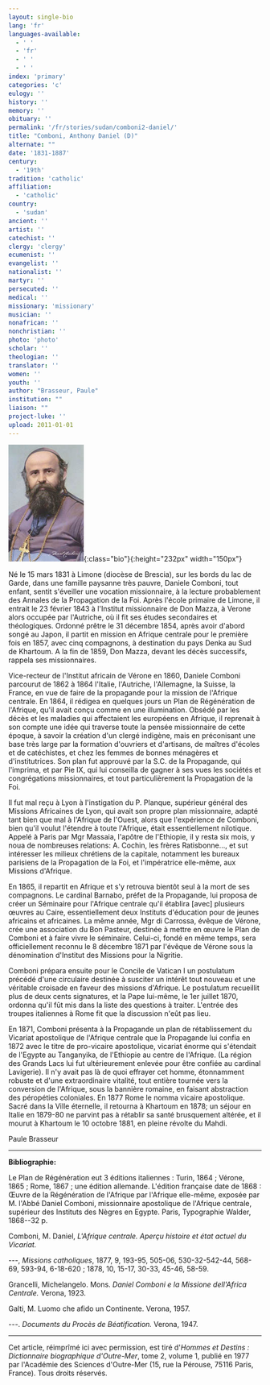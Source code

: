 ```yaml
---
layout: single-bio
lang: 'fr'
languages-available:
  - ' '
  - 'fr'
  - ' '
  - ' '
index: 'primary'
categories: 'c'
eulogy: ''
history: ''
memory: ''
obituary: ''
permalink: '/fr/stories/sudan/comboni2-daniel/'
title: "Comboni, Anthony Daniel (D)"
alternate: ""
date: '1831-1887'
century:
  - '19th'
tradition: 'catholic'
affiliation:
  - 'catholic'
country:
  - 'sudan'
ancient: ''
artist: ''
catechist: ''
clergy: 'clergy'
ecumenist: ''
evangelist: ''
nationalist: ''
martyr: ''
persecuted: ''
medical: ''
missionary: 'missionary'
musician: ''
nonafrican: ''
nonchristian: ''
photo: 'photo'
scholar: ''
theologian: ''
translator: ''
women: ''
youth: ''
author: "Brasseur, Paule"
institution: ""
liaison: ""
project-luke: ''
upload: 2011-01-01
---
```


![Daniele Comboni](/images/bio-pics/sudan/comboni-daniel2/Daniele_Comboni.jpg){:class="bio"}{:height="232px" width="150px"}

Né le 15 mars 1831 à Limone (diocèse de Brescia), sur les bords du lac de Garde, dans une famille paysanne très pauvre, Daniele Comboni, tout enfant, sentit s'éveiller une vocation missionnaire, à la lecture probablement des Annales de la Propagation de la Foi. Après l'école primaire de Limone, il entrait le 23 février 1843 à l'Institut missionnaire de Don Mazza, à Verone alors occupée par l'Autriche, où il fit ses études secondaires et théologiques. Ordonné prêtre le 31 décembre 1854, après avoir d'abord songé au Japon, il partit en mission en Afrique centrale pour le première fois en 1857, avec cinq compagnons, à destination du pays Denka au Sud de Khartoum. A la fin de 1859, Don Mazza, devant les décès successifs, rappela ses missionnaires.

Vice-recteur de l'Institut africain de Vérone en 1860, Daniele Comboni parcourut de 1862 à 1864 l'Italie, l'Autriche, l'Allemagne, la Suisse, la France, en vue de faire de la propagande pour la mission de l'Afrique centrale. En 1864, il rédigea en quelques jours un Plan de Régénération de l'Afrique, qu'il avait conçu comme en une illumination. Obsédé par les décès et les maladies qui affectaient les européens en Afrique, il reprenait à son compte une idée qui traverse toute la pensée missionnaire de cette époque, à savoir la création d'un clergé indigène, mais en préconisant une base très large par la formation d'ouvriers et d'artisans, de maîtres d'écoles et de catéchistes, et chez les femmes de bonnes ménagères et d'institutrices. Son plan fut approuvé par la S.C. de la Propagande, qui l'imprima, et par Pie IX, qui lui conseilla de gagner à ses vues les sociétés et congrégations missionnaires, et tout particulièrement la Propagation de la Foi.

Il fut mal reçu à Lyon à l'instigation du P. Planque, supérieur général des Missions Africaines de Lyon, qui avait son propre plan missionnaire, adapté tant bien que mal à l'Afrique de l'Ouest, alors que l'expérience de Comboni, bien qu'il voulut l'étendre à toute l'Afrique, était essentiellement nilotique. Appelé à Paris par Mgr Massaia, l'apôtre de l'Ethiopie, il y resta six mois, y noua de nombreuses relations: A. Cochin, les frères Ratisbonne…, et sut intéresser les milieux chrétiens de la capitale, notamment les bureaux parisiens de la Propagation de la Foi, et l'impératrice elle-même, aux Missions d'Afrique.

En 1865, il repartit en Afrique et s'y retrouva bientôt seul à la mort de ses compagnons. Le cardinal Barnabo, préfet de la Propagande, lui proposa de créer un Séminaire pour l'Afrique centrale qu'il établira [avec] plusieurs œuvres au Caire, essentiellement deux Instituts d'éducation pour de jeunes africains et africaines. La même année, Mgr di Carrossa, évêque de Vérone, crée une association du Bon Pasteur, destinée à mettre en œuvre le Plan de Comboni et à faire vivre le séminaire. Celui-ci, fondé en même temps, sera officiellement reconnu le 8 décembre 1871 par l'évêque de Vérone sous la dénomination d'Institut des Missions pour la Nigritie.

Comboni prépara ensuite pour le Concile de Vatican I un postulatum précédé d'une circulaire destinée à susciter un intérêt tout nouveau et une véritable croisade en faveur des missions d'Afrique. Le postulatum recueillit plus de deux cents signatures, et la Pape lui-même, le 1er juillet 1870, ordonna qu'il fût mis dans la liste des questions à traiter. L'entrée des troupes italiennes à Rome fit que la discussion n'eût pas lieu.

En 1871, Comboni présenta à la Propagande un plan de rétablissement du Vicariat apostolique de l'Afrique centrale que la Propagande lui confia en 1872 avec le titre de pro-vicaire apostolique, vicariat énorme qui s'étendait de l'Egypte au Tanganyika, de l'Ethiopie au centre de l'Afrique. (La région des Grands Lacs lui fut ultérieurement enlevée pour être confiée au cardinal Lavigerie). Il n'y avait pas là de quoi effrayer cet homme, étonnamment robuste et d'une extraordinaire vitalité, tout entière tournée vers la conversion de l'Afrique, sous la bannière romaine, en faisant abstraction des p&eacute;rop&eacute;ties coloniales. En 1877 Rome le nomma vicaire apostolique. Sacré dans la Ville éternelle, il retourna à Khartoum en 1878; un séjour en Italie en 1879-80 ne parvint pas à rétablir sa santé brusquement altérée, et il mourut à Khartoum le 10 octobre 1881, en pleine révolte du Mahdi.

Paule Brasseur

---

**Bibliographie:**

Le Plan de Régénération eut 3 éditions italiennes : Turin, 1864 ; Vérone, 1865 ; Rome, 1867 ; une édition allemande. L'édition française date de 1868 : Œuvre de la Régénération de l'Afrique par l'Afrique elle-même, exposée par M. l'Abbé Daniel Comboni, missionnaire apostolique de l'Afrique centrale, supérieur des Instituts des Nègres en Egypte. Paris, Typographie Walder, 1868--32 p.

Comboni, M. Daniel, *L'Afrique centrale. Aperçu histoire et état actuel du Vicariat.*

---, *Missions catholiques*, 1877, 9, 193-95, 505-06, 530-32-542-44, 568-69, 593-94, 6-18-620 ; 1878, 10, 15-17, 30-33, 45-46, 58-59.

Grancelli, Michelangelo. Mons. *Daniel Comboni e la Missione dell'Africa Centrale.* Verona, 1923.

Galti, M. Luomo che afido un Continente. Verona, 1957.

---. *Documents du Procès de Béatification.* Verona, 1947.

---

Cet article, r&eacute;impr&icirc;m&eacute; ici avec permission, est tir&eacute; d'*Hommes et Destins : Dictionnaire biographique d'Outre-Mer*, tome 2, volume 1, publi&eacute; en 1977 par l'Acad&eacute;mie des Sciences d'Outre-Mer (15, rue la P&eacute;rouse, 75116 Paris, France). Tous droits r&eacute;serv&eacute;s.
